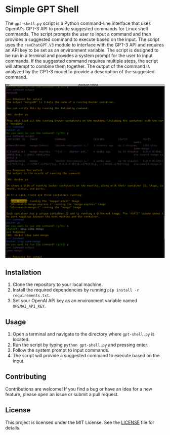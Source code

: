 # Simple GPT Shell

The `gpt-shell.py` script is a Python command-line interface that uses OpenAI's GPT-3 API to provide suggested commands for Linux shell commands. The script prompts the user to input a command and then provides a suggested command to execute based on the input. The script uses the `revChatGPT.V3` module to interface with the GPT-3 API and requires an API key to be set as an environment variable. The script is designed to be run in a terminal and provides a system prompt for the user to input commands. If the suggested command requires multiple steps, the script will attempt to combine them together. The output of the command is analyzed by the GPT-3 model to provide a description of the suggested command.

![Screen 1](screen1.png "Screen 1")
## Installation

1. Clone the repository to your local machine.
2. Install the required dependencies by running `pip install -r requirements.txt`.
3. Set your OpenAI API key as an environment variable named `OPENAI_API_KEY`.

## Usage

1. Open a terminal and navigate to the directory where `gpt-shell.py` is located.
2. Run the script by typing `python gpt-shell.py` and pressing enter.
3. Follow the system prompt to input commands.
4. The script will provide a suggested command to execute based on the input.

## Contributing

Contributions are welcome! If you find a bug or have an idea for a new feature, please open an issue or submit a pull request.

## License

This project is licensed under the MIT License. See the [LICENSE](LICENSE) file for details.